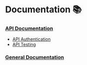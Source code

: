 # Documentation 📚

### [API Documentation](./API/README.md)
* [API Authentication](./API/Authentication.md)
* [API Testing](./API/Testing.md)


### [General Documentation](./General/README.md)
